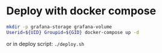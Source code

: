 

# Deploy with docker compose

```bash
mkdir -p grafana-storage grafana-volume
Userid=${UID} Groupid=${GID} docker-compose up -d
```

or in deploy script:
`./deploy.sh`
